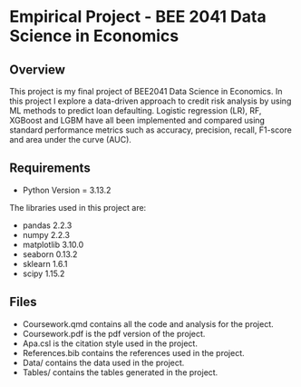 # Empirical Project - BEE 2041 Data Science in Economics

## Overview
This project is my final project of BEE2041 Data Science in Economics. In this project I explore a data-driven approach to credit risk analysis by using ML methods to predict loan defaulting. Logistic regression (LR), RF, XGBoost and LGBM have all been implemented and compared using standard performance metrics such as accuracy, precision, recall, F1-score and area under the curve (AUC).

## Requirements
- Python Version = 3.13.2

The libraries used in this project are:
- pandas 2.2.3
- numpy 2.2.3
- matplotlib 3.10.0
- seaborn 0.13.2
- sklearn 1.6.1
- scipy 1.15.2

## Files
- Coursework.qmd contains all the code and analysis for the project.
- Coursework.pdf is the pdf version of the project.
- Apa.csl is the citation style used in the project.
- References.bib contains the references used in the project.
- Data/  contains the data used in the project.
- Tables/ contains the tables generated in the project.

